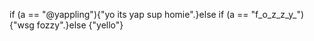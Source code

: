 if (a == "@yappling"){"yo its yap sup homie".}else if (a == "f_o_z_z_y_"){"wsg fozzy".}else {"yello"}
